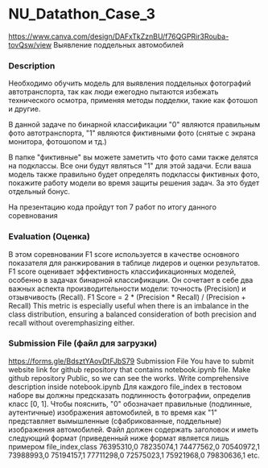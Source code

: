 # NU_Datathon_Case_3
https://www.canva.com/design/DAFxTkZznBU/f76QGPRir3Rouba-tovQsw/view
Выявление поддельных автомобилей

### Description
Необходимо обучить модель для выявления поддельных фотографий автотранспорта, так как люди ежегодно пытаются избежать технического осмотра, применяя методы подделки, такие как фотошоп и другие.

В данной задаче по бинарной классификации "0" являются правильным фото автотранспорта, "1" являются фиктивными фото (снятые с экрана монитора, фотошопом и тд.)

В папке "фиктивные" вы можете заметить что фото сами также делятся на подклассы. Все они будут являться "1" для этой задачи. Если ваша модель также правильно будет определять подклассы фиктивных фото, покажите работу модели во время защиты решения задач. За это будет отдельный бонус.

На презентацию кода пройдут топ 7 работ по итогу данного соревнования

### Evaluation (Оценка)
В этом соревновании F1 score используется в качестве основного показателя для ранжирования в таблице лидеров и оценки результатов. F1 score оценивает эффективность классификационных моделей, особенно в задачах бинарной классификации. Он сочетает в себе два важных аспекта производительности модели: точность (Precision) и отзывчивость (Recall).
F1 Score = 2 * (Precision * Recall) / (Precision + Recall)
This metric is especially useful when there is an imbalance in the class distribution, ensuring a balanced consideration of both precision and recall without overemphasizing either.

### Submission File (файл для загрузки)
https://forms.gle/BdsztYAovDtFJbS79 Submission File
You have to submit website link for github repository that contains notebook.ipynb file. Make github repository Public, so we can see the works. Write comprehensive description inside notebook.ipynb
Для каждого file_index в тестовом наборе вы должны предсказать подлинность фотографии, определив класс [0, 1]. Чтобы пояснить, "0" обозначает правильные (подлинные, аутентичные) изображения автомобилей, в то время как "1" представляет вымышленные (сфабрикованные, поддельные) изображения автомобилей. Файл должен содержать заголовок и иметь следующий формат (приведенный ниже формат является лишь примером
file_index,class
76395310,0
78235074,1
74477562,0
70540972,1
73988993,0
75194157,1
77711298,0
72575023,1
75921968,0
79830636,1
etc.
